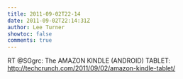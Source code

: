```yaml
---
title: 2011-09-02T22-14
date: 2011-09-02T22:14:31Z
author: Lee Turner
showtoc: false
comments: true
---
```


RT @SGgrc: The AMAZON KINDLE (ANDROID) TABLET: http://techcrunch.com/2011/09/02/amazon-kindle-tablet/

